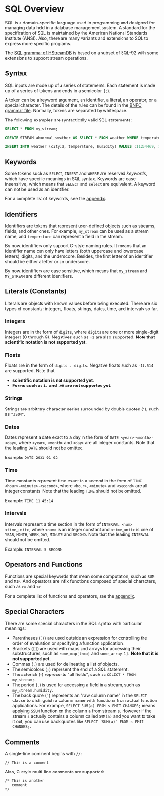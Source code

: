 SQL Overview
============

SQL is a domain-specific language used in programming and designed for managing data held in a database management system. A standard for the specification of SQL is maintained by the American National Standards Institute (ANSI). Also, there are many variants and extensions to SQL to express more specific programs.

The [SQL grammar of HStreamDB](https://github.com/hstreamdb/hstream/blob/main/hstream-sql/etc/SQL.cf) is based on a subset of SQL-92 with some extensions to support stream operations.

## Syntax

SQL inputs are made up of a series of statements. Each statement is made up of a series of tokens and ends in a semicolon (`;`).

A token can be a keyword argument, an identifier, a literal, an operator, or a special character. The details of the rules can be found in the [BNFC grammar file](https://github.com/hstreamdb/hstream/blob/main/hstream-sql/etc/SQL.cf). Normally, tokens are separated by whitespace.

The following examples are syntactically valid SQL statements:

```sql
SELECT * FROM my_stream;

CREATE STREAM abnormal_weather AS SELECT * FROM weather WHERE temperature > 30 AND humidity > 80 WITH (REPLICATE = 3);

INSERT INTO weather (cityId, temperature, humidity) VALUES (11254469, 12, 65);
```

## Keywords

Some tokens such as `SELECT`, `INSERT` and `WHERE` are reserved *keywords*, which have specific meanings in SQL syntax. Keywords are case insensitive, which means that `SELECT` and `select` are equivalent. A keyword can not be used as an identifier.

For a complete list of keywords, see the [appendix](appendix.md).

## Identifiers

Identifiers are tokens that represent user-defined objects such as streams, fields, and other ones. For example, `my_stream` can be used as a stream name, and `temperature` can represent a field in the stream.

By now, identifiers only support C-style naming rules. It means that an identifier name can only have letters (both uppercase and lowercase letters), digits, and the underscore. Besides, the first letter of an identifier should be either a letter or an underscore.

By now, identifiers are case sensitive, which means that `my_stream` and `MY_STREAM` are different identifiers.

## Literals (Constants)

Literals are objects with known values before being executed. There are six types of constants: integers, floats, strings, dates, time, and intervals so far.

### Integers

Integers are in the form of `digits`, where `digits` are one or more single-digit integers (0 through 9). Negatives such as `-1` are also supported. **Note that scientific notation is not supported yet**.

### Floats

Floats are in the form of `digits . digits`. Negative floats such as `-11.514` are supported.
Note that

- **scientific notation is not supported yet**.
- **Forms such as `1.` and `.99` are not supported yet**.

### Strings

Strings are arbitrary character series surrounded by double quotes (`"`), such as `"JSON"`.

### Dates

Dates represent a date exact to a day in the form of `DATE <year>-<month>-<day>`, where `<year>`, `<month>` and `<day>` are all integer constants. Note that the leading `DATE` should not be omitted.

Example: `DATE 2021-01-02`

### Time

Time constants represent time exact to a second in the form of `TIME <hour>-<minute>-<second>`, where `<hour>`, `<minute>` and `<second>` are all integer constants. Note that the leading `TIME` should not be omitted.

Example: `TIME 11:45:14`

### Intervals

Intervals represent a time section in the form of `INTERVAL <num> <time_unit>`, where `<num>` is an integer constant and `<time_unit>` is one of `YEAR`, `MONTH`, `WEEK`, `DAY`, `MINUTE` and `SECOND`. Note that the leading `INTERVAL` should not be omitted.

Example: `INTERVAL 5 SECOND`

## Operators and Functions

Functions are special keywords that mean some computation, such as `SUM` and `MIN`. And operators are infix functions composed of special characters, such as `>=` and `<>`.

For a complete list of functions and operators, see the [appendix](appendix.md).

## Special Characters

There are some special characters in the SQL syntax with particular meanings:

- Parentheses (`()`) are used outside an expression for controlling the order of evaluation or specifying a function application.
- Brackets (`[]`) are used with maps and arrays for accessing their substructures, such as `some_map[temp]` and `some_array[1]`. **Note that it is not supported yet**.
- Commas (`,`) are used for delineating a list of objects.
- The semicolons (`;`) represent the end of a SQL statement.
- The asterisk (`*`) represents "all fields", such as `SELECT * FROM my_stream;`.
- The period (`.`) is used for accessing a field in a stream, such as `my_stream.humidity`.
- The back quote (`` ` ``) represents an "raw column name" in the `SELECT` clause to distinguish a column name with functions from actual function applications. For example, `SELECT SUM(a) FROM s EMIT CHANGES;` means applying `SSUM` function on the column `a` from stream `s`. However if the stream `s` actually contains a column called `SUM(a)` and you want to take it out, you can use back quotes like ``SELECT `SUM(a)` FROM s EMIT CHANGES;``.

## Comments

A single-line comment begins with `//`:

```
// This is a comment
```

Also, C-style multi-line comments are supported:

```
/* This is another
   comment
*/
```
